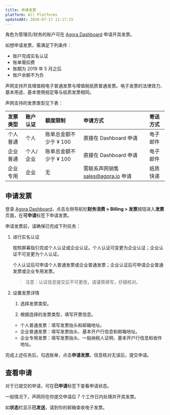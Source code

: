 ```yaml
---
title: 申请发票
platform: All Platforms
updatedAt: 2020-07-17 11:17:15
---
```


角色为管理员/财务的账户可在 [Agora Dashboard](https://dashboard.agora.io/) 申请开具发票。

如想申请发票，需满足下列条件：

- 账户完成实名认证
- 账单需扣费
- 账期为 2019 年 5 月之后
- 账户余额不为负

声网支持开具增值税电子普通发票与增值税纸质普通发票。电子发票的法律效力、基本用途、基本使用规定等与纸质发票相同。

声网支持的发票类型见下表：

| 发票类型 | 账户认证  | 额度限制               | 申请方式                                                    | 寄送方式 |
| :------- | :-------- | :--------------------- | :---------------------------------------------------------- | :------- |
| 个人普通 | 个人      | 账单总金额不少于 ¥ 100 | 直接在 Dashboard 申请                                       | 电子邮件 |
| 企业普通 | 个人/企业 | 账单总金额不少于 ¥ 100 | 直接在 Dashboard 申请                                       | 电子邮件 |
| 企业专用 | 企业      | 无                     | 需联系声网销售 [sales@agora.io](mailto:sales@agora.io) 申请 | 纸质快递 |

## 申请发票

登录 [Agora Dashboard](https://dashboard.agora.io/)，点击左侧导航栏**财务消费 > Billing > 发票**按钮进入**发票**页面，在**可申请**标签下申请发票。

申请发票前，请确保已完成下列任务：

1. 进行实名认证

   按照屏幕指引完成个人认证或企业认证。个人认证可变更为企业认证；企业认证不可变更为个人认证。

   个人认证后可申请个人普通发票或企业普通发票；企业认证后可申请企业普通发票或企业专用发票。

   > 注意：认证信息提交后不可更改，请谨慎填写，仔细核对。

2. 设置发票详情

   1. 选择发票类型。

   2. 根据选择的发票类型，填写开票信息。

   - 个人普通发票：填写发票抬头和邮箱地址。
   - 企业普通发票：填写发票抬头、基本开户行信息和邮箱地址。
   - 企业专用发票：填写发票抬头、一般纳税人证明、基本开户行信息和收件地址。

完成上述任务后，勾选账单，点击**申请发票**。信息核对无误后，提交申请。

## 查看申请

对于已提交的申请，可在**已申请**标签下查看申请状态。

一般情况下，声网将在你提交申请后 7 个工作日内处理并开具发票。

如**状态**栏显示**已发送**，请到你的邮箱查收电子发票。
